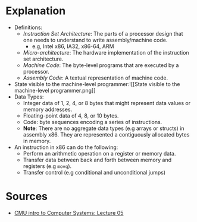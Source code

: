# Explanation
- Definitions:
	- *Instruction Set Architecture*: The parts of a processor design that one needs to understand to write assembly/machine code.
		- e.g, Intel x86, IA32, x86-64, ARM
	- *Micro-architecture*: The hardware implementation of the instruction set architecture.
	- *Machine Code*: The byte-level programs that are executed by a processor.
	- *Assembly Code*: A textual representation of machine code.
- State visible to the machine-level programmer:![[State visible to the machine-level programmer.png]]
- Data Types:
	- Integer data of 1, 2, 4, or 8 bytes that might represent data values or memory addresses.
	- Floating-point data of 4, 8, or 10 bytes.
	- Code: byte sequences encoding a series of instructions.
	- **Note**: There are no aggregate data types (e.g arrays or structs) in assembly x86. They are represented a contiguously allocated bytes in memory.
- An instruction in x86 can do the following:
	- Perform an arithmetic operation on a register or memory data.
	- Transfer data between back and forth between memory and registers (e.g `movq`).
	- Transfer control (e.g conditional and unconditional jumps)

# Sources
- [CMU intro to Computer Systems: Lecture 05](https://scs.hosted.panopto.com/Panopto/Pages/Viewer.aspx?id=6e410255-3858-4e85-89c7-812c5845d197)